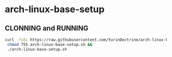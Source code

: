 # arch-linux-base-setup

## CLONNING and RUNNING

```sh
curl -fsSL https://raw.githubusercontent.com/YurinDoctrine/arch-linux-base-setup/main/arch-linux-base-setup.sh >arch-linux-base-setup.sh &&
 chmod 755 arch-linux-base-setup.sh &&
 ./arch-linux-base-setup.sh
```
